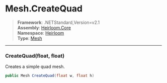 # Mesh.CreateQuad

> **Framework**: .NETStandard,Version=v2.1  
> **Assembly**: [Heirloom.Core][0]  
> **Namespace**: [Heirloom][0]  
> **Type**: [Mesh][1]

--------------------------------------------------------------------------------

### CreateQuad(float, float)

Creates a simple quad mesh.

```cs
public Mesh CreateQuad(float w, float h)
```

[0]: ../Heirloom.Core.md
[1]: Heirloom.Mesh.md

